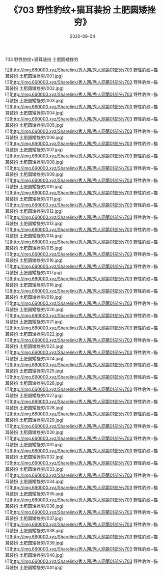 ﻿---
layout: post
title:  《703 野性豹纹+猫耳装扮 土肥圆矮挫穷》
date:   2020-09-04
img: http://img.660000.xyz/Sharelink/秀人网/秀人网第01部分/703 野性豹纹+猫耳装扮 土肥圆矮挫穷/000.jpg
categories: [美女, 清纯, 唯美]
---

703 野性豹纹+猫耳装扮 土肥圆矮挫穷

  ![](http://img.660000.xyz/Sharelink/秀人网/秀人网第01部分/703 野性豹纹+猫耳装扮 土肥圆矮挫穷/001.jpg) <br> ![](http://img.660000.xyz/Sharelink/秀人网/秀人网第01部分/703 野性豹纹+猫耳装扮 土肥圆矮挫穷/002.jpg) <br> ![](http://img.660000.xyz/Sharelink/秀人网/秀人网第01部分/703 野性豹纹+猫耳装扮 土肥圆矮挫穷/003.jpg) <br> ![](http://img.660000.xyz/Sharelink/秀人网/秀人网第01部分/703 野性豹纹+猫耳装扮 土肥圆矮挫穷/004.jpg) <br> ![](http://img.660000.xyz/Sharelink/秀人网/秀人网第01部分/703 野性豹纹+猫耳装扮 土肥圆矮挫穷/005.jpg) <br> ![](http://img.660000.xyz/Sharelink/秀人网/秀人网第01部分/703 野性豹纹+猫耳装扮 土肥圆矮挫穷/006.jpg) <br> ![](http://img.660000.xyz/Sharelink/秀人网/秀人网第01部分/703 野性豹纹+猫耳装扮 土肥圆矮挫穷/007.jpg) <br> ![](http://img.660000.xyz/Sharelink/秀人网/秀人网第01部分/703 野性豹纹+猫耳装扮 土肥圆矮挫穷/008.jpg) <br> ![](http://img.660000.xyz/Sharelink/秀人网/秀人网第01部分/703 野性豹纹+猫耳装扮 土肥圆矮挫穷/009.jpg) <br> ![](http://img.660000.xyz/Sharelink/秀人网/秀人网第01部分/703 野性豹纹+猫耳装扮 土肥圆矮挫穷/010.jpg) <br> ![](http://img.660000.xyz/Sharelink/秀人网/秀人网第01部分/703 野性豹纹+猫耳装扮 土肥圆矮挫穷/011.jpg) <br> ![](http://img.660000.xyz/Sharelink/秀人网/秀人网第01部分/703 野性豹纹+猫耳装扮 土肥圆矮挫穷/012.jpg) <br> ![](http://img.660000.xyz/Sharelink/秀人网/秀人网第01部分/703 野性豹纹+猫耳装扮 土肥圆矮挫穷/013.jpg) <br> ![](http://img.660000.xyz/Sharelink/秀人网/秀人网第01部分/703 野性豹纹+猫耳装扮 土肥圆矮挫穷/014.jpg) <br> ![](http://img.660000.xyz/Sharelink/秀人网/秀人网第01部分/703 野性豹纹+猫耳装扮 土肥圆矮挫穷/015.jpg) <br> ![](http://img.660000.xyz/Sharelink/秀人网/秀人网第01部分/703 野性豹纹+猫耳装扮 土肥圆矮挫穷/016.jpg) <br> ![](http://img.660000.xyz/Sharelink/秀人网/秀人网第01部分/703 野性豹纹+猫耳装扮 土肥圆矮挫穷/017.jpg) <br> ![](http://img.660000.xyz/Sharelink/秀人网/秀人网第01部分/703 野性豹纹+猫耳装扮 土肥圆矮挫穷/018.jpg) <br> ![](http://img.660000.xyz/Sharelink/秀人网/秀人网第01部分/703 野性豹纹+猫耳装扮 土肥圆矮挫穷/019.jpg) <br> ![](http://img.660000.xyz/Sharelink/秀人网/秀人网第01部分/703 野性豹纹+猫耳装扮 土肥圆矮挫穷/020.jpg) <br> ![](http://img.660000.xyz/Sharelink/秀人网/秀人网第01部分/703 野性豹纹+猫耳装扮 土肥圆矮挫穷/021.jpg) <br> ![](http://img.660000.xyz/Sharelink/秀人网/秀人网第01部分/703 野性豹纹+猫耳装扮 土肥圆矮挫穷/022.jpg) <br> ![](http://img.660000.xyz/Sharelink/秀人网/秀人网第01部分/703 野性豹纹+猫耳装扮 土肥圆矮挫穷/023.jpg) <br> ![](http://img.660000.xyz/Sharelink/秀人网/秀人网第01部分/703 野性豹纹+猫耳装扮 土肥圆矮挫穷/024.jpg) <br> ![](http://img.660000.xyz/Sharelink/秀人网/秀人网第01部分/703 野性豹纹+猫耳装扮 土肥圆矮挫穷/025.jpg) <br> ![](http://img.660000.xyz/Sharelink/秀人网/秀人网第01部分/703 野性豹纹+猫耳装扮 土肥圆矮挫穷/026.jpg) <br> ![](http://img.660000.xyz/Sharelink/秀人网/秀人网第01部分/703 野性豹纹+猫耳装扮 土肥圆矮挫穷/027.jpg) <br> ![](http://img.660000.xyz/Sharelink/秀人网/秀人网第01部分/703 野性豹纹+猫耳装扮 土肥圆矮挫穷/028.jpg) <br> ![](http://img.660000.xyz/Sharelink/秀人网/秀人网第01部分/703 野性豹纹+猫耳装扮 土肥圆矮挫穷/029.jpg) <br> ![](http://img.660000.xyz/Sharelink/秀人网/秀人网第01部分/703 野性豹纹+猫耳装扮 土肥圆矮挫穷/030.jpg) <br> ![](http://img.660000.xyz/Sharelink/秀人网/秀人网第01部分/703 野性豹纹+猫耳装扮 土肥圆矮挫穷/031.jpg) <br> ![](http://img.660000.xyz/Sharelink/秀人网/秀人网第01部分/703 野性豹纹+猫耳装扮 土肥圆矮挫穷/032.jpg) <br> ![](http://img.660000.xyz/Sharelink/秀人网/秀人网第01部分/703 野性豹纹+猫耳装扮 土肥圆矮挫穷/033.jpg) <br> ![](http://img.660000.xyz/Sharelink/秀人网/秀人网第01部分/703 野性豹纹+猫耳装扮 土肥圆矮挫穷/034.jpg) <br> ![](http://img.660000.xyz/Sharelink/秀人网/秀人网第01部分/703 野性豹纹+猫耳装扮 土肥圆矮挫穷/035.jpg) <br> ![](http://img.660000.xyz/Sharelink/秀人网/秀人网第01部分/703 野性豹纹+猫耳装扮 土肥圆矮挫穷/036.jpg) <br> ![](http://img.660000.xyz/Sharelink/秀人网/秀人网第01部分/703 野性豹纹+猫耳装扮 土肥圆矮挫穷/037.jpg) <br> ![](http://img.660000.xyz/Sharelink/秀人网/秀人网第01部分/703 野性豹纹+猫耳装扮 土肥圆矮挫穷/038.jpg) <br> ![](http://img.660000.xyz/Sharelink/秀人网/秀人网第01部分/703 野性豹纹+猫耳装扮 土肥圆矮挫穷/039.jpg) <br> ![](http://img.660000.xyz/Sharelink/秀人网/秀人网第01部分/703 野性豹纹+猫耳装扮 土肥圆矮挫穷/040.jpg) <br> ![](http://img.660000.xyz/Sharelink/秀人网/秀人网第01部分/703 野性豹纹+猫耳装扮 土肥圆矮挫穷/041.jpg) <br>